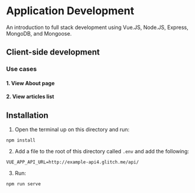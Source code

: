 # Application Development
An introduction to full stack development using Vue.JS, Node.JS, Express, MongoDB, and Mongoose.

## Client-side development

### Use cases
#### 1. View About page

#### 2. View articles list

## Installation

1. Open the terminal up on this directory and run:
````
npm install
````
2. Add a file to the root of this directory called ```.env``` and add the following:
````
VUE_APP_API_URL=http://example-api4.glitch.me/api/
````
3. Run:
````
npm run serve
````